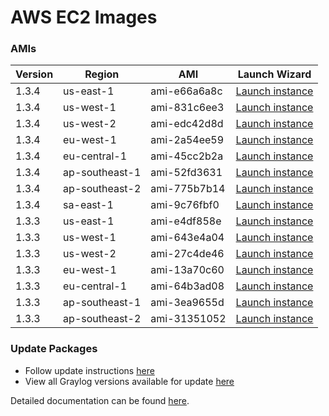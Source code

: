 AWS EC2 Images
==============

### AMIs

| Version | Region | AMI | Launch Wizard |
|---------|--------|-----|-------------|
| 1.3.4  | us-east-1 | ami-e66a6a8c | [Launch instance](https://console.aws.amazon.com/ec2/v2/home?region=us-east-1#LaunchInstanceWizard:ami=ami-e66a6a8c) |
| 1.3.4  | us-west-1 | ami-831c6ee3 | [Launch instance](https://console.aws.amazon.com/ec2/v2/home?region=us-west-1#LaunchInstanceWizard:ami=ami-831c6ee3) |
| 1.3.4  | us-west-2 | ami-edc42d8d | [Launch instance](https://console.aws.amazon.com/ec2/v2/home?region=us-west-2#LaunchInstanceWizard:ami=ami-edc42d8d) |
| 1.3.4  | eu-west-1 | ami-2a54ee59 | [Launch instance](https://console.aws.amazon.com/ec2/v2/home?region=eu-west-1#LaunchInstanceWizard:ami=ami-2a54ee59) |
| 1.3.4  | eu-central-1 | ami-45cc2b2a | [Launch instance](https://console.aws.amazon.com/ec2/v2/home?region=eu-central-1#LaunchInstanceWizard:ami=ami-45cc2b2a) |
| 1.3.4  | ap-southeast-1 | ami-52fd3631 | [Launch instance](https://console.aws.amazon.com/ec2/v2/home?region=ap-southeast-1#LaunchInstanceWizard:ami=ami-52fd3631) |
| 1.3.4  | ap-southeast-2 | ami-775b7b14 | [Launch instance](https://console.aws.amazon.com/ec2/v2/home?region=ap-southeast-2#LaunchInstanceWizard:ami=ami-775b7b14) |
| 1.3.4  | sa-east-1 | ami-9c76fbf0 | [Launch instance](https://console.aws.amazon.com/ec2/v2/home?region=sa-east-1#LaunchInstanceWizard:ami=ami-9c76fbf0) |
| 1.3.3  | us-east-1 | ami-e4df858e | [Launch instance](https://console.aws.amazon.com/ec2/v2/home?region=us-east-1#LaunchInstanceWizard:ami=ami-e4df858e) |
| 1.3.3  | us-west-1 | ami-643e4a04 | [Launch instance](https://console.aws.amazon.com/ec2/v2/home?region=us-west-1#LaunchInstanceWizard:ami=ami-643e4a04) |
| 1.3.3  | us-west-2 | ami-27c4de46 | [Launch instance](https://console.aws.amazon.com/ec2/v2/home?region=us-west-2#LaunchInstanceWizard:ami=ami-27c4de46) |
| 1.3.3  | eu-west-1 | ami-13a70c60 | [Launch instance](https://console.aws.amazon.com/ec2/v2/home?region=eu-west-1#LaunchInstanceWizard:ami=ami-13a70c60) |
| 1.3.3  | eu-central-1 | ami-64b3ad08 | [Launch instance](https://console.aws.amazon.com/ec2/v2/home?region=eu-central-1#LaunchInstanceWizard:ami=ami-64b3ad08) |
| 1.3.3  | ap-southeast-1 | ami-3ea9655d | [Launch instance](https://console.aws.amazon.com/ec2/v2/home?region=ap-southeast-1#LaunchInstanceWizard:ami=ami-3ea9655d) |
| 1.3.3  | ap-southeast-2 | ami-31351052 | [Launch instance](https://console.aws.amazon.com/ec2/v2/home?region=ap-southeast-2#LaunchInstanceWizard:ami=ami-31351052) |


### Update Packages

  * Follow update instructions [here](http://docs.graylog.org/en/1.2/pages/installation/graylog_ctl.html#upgrade-graylog)
  * View all Graylog versions available for update [here](https://packages.graylog2.org/appliances/ubuntu)

Detailed documentation can be found [here](http://docs.graylog.org/en/latest/pages/installation/aws.html).
